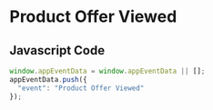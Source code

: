 # Product Offer Viewed

### 

## Javascript Code
```js
window.appEventData = window.appEventData || [];
appEventData.push({
  "event": "Product Offer Viewed"
});
```








